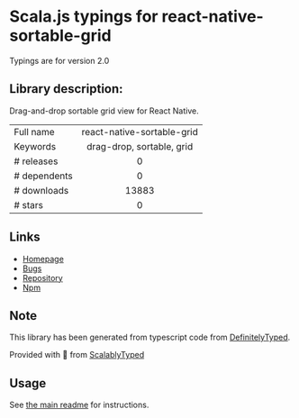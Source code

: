 
# Scala.js typings for react-native-sortable-grid

Typings are for version 2.0

## Library description:
Drag-and-drop sortable grid view for React Native.

|                    |                 |
| ------------------ | :-------------: |
| Full name          | react-native-sortable-grid |
| Keywords           | drag-drop, sortable, grid |
| # releases         | 0 |
| # dependents       | 0 |
| # downloads        | 13883 |
| # stars            | 0 |

## Links
- [Homepage](https://github.com/ollija/react-native-sortable-grid#readme)
- [Bugs](https://github.com/ollija/react-native-sortable-grid/issues)
- [Repository](https://github.com/ollija/react-native-sortable-grid)
- [Npm](https://www.npmjs.com/package/react-native-sortable-grid)
    


## Note
This library has been generated from typescript code from [DefinitelyTyped](https://definitelytyped.org).

Provided with :purple_heart: from [ScalablyTyped](https://github.com/oyvindberg/ScalablyTyped)

## Usage
See [the main readme](../../readme.md) for instructions.


